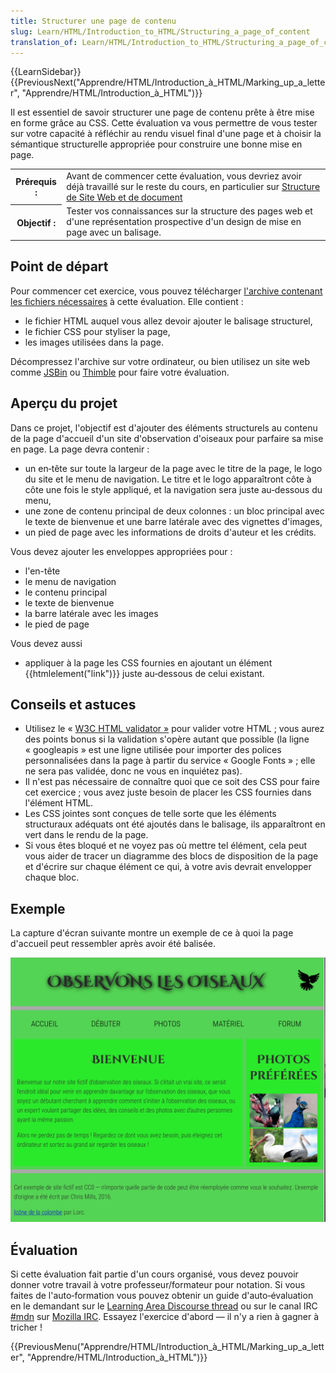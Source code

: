 ```yaml
---
title: Structurer une page de contenu
slug: Learn/HTML/Introduction_to_HTML/Structuring_a_page_of_content
translation_of: Learn/HTML/Introduction_to_HTML/Structuring_a_page_of_content
---
```


{{LearnSidebar}}
{{PreviousNext("Apprendre/HTML/Introduction_à_HTML/Marking_up_a_letter", "Apprendre/HTML/Introduction_à_HTML")}}

Il est essentiel de savoir structurer une page de contenu prête à être mise en forme grâce au CSS. Cette évaluation va vous permettre de vous tester sur votre capacité à réfléchir au rendu visuel final d'une page et à choisir la sémantique structurelle appropriée pour construire une bonne mise en page.

<table class="standard-table">
  <tbody>
    <tr>
      <th scope="row">Prérequis :</th>
      <td>
        Avant de commencer cette évaluation, vous devriez avoir déjà travaillé
        sur le reste du cours, en particulier sur
        <a
          href="/fr/docs/Apprendre/HTML/Introduction_à_HTML/Document_and_website_structure"
          >Structure de Site Web et de document</a
        >
      </td>
    </tr>
    <tr>
      <th scope="row">Objectif :</th>
      <td>
        Tester vos connaissances sur la structure des pages web et d'une
        représentation prospective d'un design de mise en page avec un balisage.
      </td>
    </tr>
  </tbody>
</table>

## Point de départ

Pour commencer cet exercice, vous pouvez télécharger [l'archive contenant les fichiers nécessaires](https://github.com/mdn/learning-area/blob/master/html/introduction-to-html/structuring-a-page-of-content-start/assets.zip?raw=true) à cette évaluation. Elle contient :

- le fichier HTML auquel vous allez devoir ajouter le balisage structurel,
- le fichier CSS pour styliser la page,
- les images utilisées dans la page.

Décompressez l'archive sur votre ordinateur, ou bien utilisez un site web comme [JSBin](http://jsbin.com/) ou [Thimble](https://thimble.mozilla.org/) pour faire votre évaluation.

## Aperçu du projet

Dans ce projet, l'objectif est d'ajouter des éléments structurels au contenu de la page d'accueil d'un site d'observation d'oiseaux pour parfaire sa mise en page. La page devra contenir :

- un en‑tête sur toute la largeur de la page avec le titre de la page, le logo du site et le menu de navigation. Le titre et le logo apparaîtront côte à côte une fois le style appliqué, et la navigation sera juste au‑dessous du menu,
- une zone de contenu principal de deux colonnes : un bloc principal avec le texte de bienvenue et une barre latérale avec des vignettes d'images,
- un pied de page avec les informations de droits d'auteur et les crédits.

Vous devez ajouter les enveloppes appropriées pour&nbsp;:

- l'en-tête
- le menu de navigation
- le contenu principal
- le texte de bienvenue
- la barre latérale avec les images
- le pied de page

Vous devez aussi

- appliquer à la page les CSS fournies en ajoutant un élément {{htmlelement("link")}} juste au‑dessous de celui existant.

## Conseils et astuces

- Utilisez le «&nbsp;[W3C HTML validator&nbsp;»](https://validator.w3.org/) pour valider votre HTML&nbsp;; vous aurez des points bonus si la validation s'opère autant que possible (la ligne «&nbsp;googleapis&nbsp;» est une ligne utilisée pour importer des polices personnalisées dans la page à partir du service «&nbsp;Google Fonts » ; elle ne sera pas validée, donc ne vous en inquiétez pas).
- Il n'est pas nécessaire de connaître quoi que ce soit des CSS pour faire cet exercice&nbsp;; vous avez juste besoin de placer les CSS fournies dans l'élément HTML.
- Les CSS jointes sont conçues de telle sorte que les éléments structuraux adéquats ont été ajoutés dans le balisage, ils apparaîtront en vert dans le rendu de la page.
- Si vous êtes bloqué et ne voyez pas où mettre tel élément, cela peut vous aider de tracer un diagramme des blocs de disposition de la page et d'écrire sur chaque élément ce qui, à votre avis devrait envelopper chaque bloc.

## Exemple

La capture d'écran suivante montre un exemple de ce à quoi la page d'accueil peut ressembler après avoir été balisée.

![L'exemple de l'exercice complété ; une page web unique sur l'observation des oiseaux, comprenant un en-tête "Observons les oiseaux", des photos d'oiseaux et un message de bienvenue.](oiseaux.png)

## Évaluation

Si cette évaluation fait partie d'un cours organisé, vous devez pouvoir donner votre travail à votre professeur/formateur pour notation. Si vous faites de l'auto‑formation vous pouvez obtenir un guide d'auto‑évaluation en le demandant sur le [Learning Area Discourse thread](https://discourse.mozilla-community.org/t/learning-web-development-marking-guides-and-questions/16294) ou sur le canal IRC [#mdn](irc://irc.mozilla.org/mdn) sur [Mozilla IRC](https://wiki.mozilla.org/IRC). Essayez l'exercice d'abord — il n'y a rien à gagner à tricher&nbsp;!

{{PreviousMenu("Apprendre/HTML/Introduction_à_HTML/Marking_up_a_letter", "Apprendre/HTML/Introduction_à_HTML")}}
